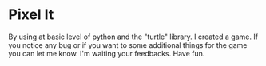 # Pixel It
By using at basic level of python and the "turtle" library. I created a game. 
If you notice any bug or if you want to some additional things for the game you can let me know. I'm waiting your feedbacks. 
Have fun.
